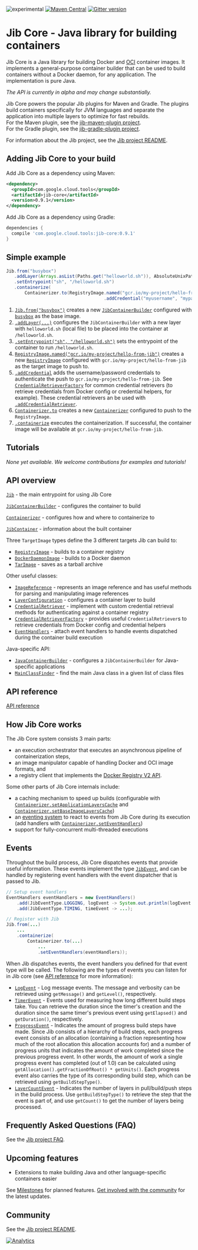 ![experimental](https://img.shields.io/badge/stability-experimental-red.svg)
[![Maven Central](https://maven-badges.herokuapp.com/maven-central/com.google.cloud.tools/jib-core/badge.svg)](https://maven-badges.herokuapp.com/maven-central/com.google.cloud.tools/jib-core)
[![Gitter version](https://img.shields.io/gitter/room/gitterHQ/gitter.svg)](https://gitter.im/google/jib)

# Jib Core - Java library for building containers

Jib Core is a Java library for building Docker and [OCI](https://github.com/opencontainers/image-spec) container images. It implements a general-purpose container builder that can be used to build containers without a Docker daemon, for any application. The implementation is pure Java.

*The API is currently in alpha and may change substantially.*

Jib Core powers the popular Jib plugins for Maven and Gradle. The plugins build containers specifically for JVM languages and separate the application into multiple layers to optimize for fast rebuilds.\
For the Maven plugin, see the [jib-maven-plugin project](../jib-maven-plugin).\
For the Gradle plugin, see the [jib-gradle-plugin project](../jib-gradle-plugin).

For information about the Jib project, see the [Jib project README](../README.md).

## Adding Jib Core to your build

Add Jib Core as a dependency using Maven:

```xml
<dependency>
  <groupId>com.google.cloud.tools</groupId>
  <artifactId>jib-core</artifactId>
  <version>0.9.1</version>
</dependency>
```

Add Jib Core as a dependency using Gradle:

```groovy
dependencies {
  compile 'com.google.cloud.tools:jib-core:0.9.1'
}
```

## Simple example

```java
Jib.from("busybox")
   .addLayer(Arrays.asList(Paths.get("helloworld.sh")), AbsoluteUnixPath.get("/")) 
   .setEntrypoint("sh", "/helloworld.sh")
   .containerize(
       Containerizer.to(RegistryImage.named("gcr.io/my-project/hello-from-jib")
                                     .addCredential("myusername", "mypassword")));
```

1. [`Jib.from("busybox")`](http://www.javadoc.io/page/com.google.cloud.tools/jib-core/latest/com/google/cloud/tools/jib/api/Jib.html#from-java.lang.String-) creates a new [`JibContainerBuilder`](http://www.javadoc.io/page/com.google.cloud.tools/jib-core/0.1.0/com/google/cloud/tools/jib/api/JibContainerBuilder.html) configured with [`busybox`](https://hub.docker.com/_/busybox/) as the base image.
1. [`.addLayer(...)`](http://www.javadoc.io/page/com.google.cloud.tools/jib-core/latest/com/google/cloud/tools/jib/api/JibContainerBuilder.html#addLayer-java.util.List-com.google.cloud.tools.jib.filesystem.AbsoluteUnixPath-) configures the `JibContainerBuilder` with a new layer with `helloworld.sh` (local file) to be placed into the container at `/helloworld.sh`.
1. [`.setEntrypoint("sh", "/helloworld.sh")`](http://www.javadoc.io/page/com.google.cloud.tools/jib-core/latest/com/google/cloud/tools/jib/api/JibContainerBuilder.html#setEntrypoint-java.lang.String...-) sets the entrypoint of the container to run `/helloworld.sh`.
1. [`RegistryImage.named("gcr.io/my-project/hello-from-jib")`](http://www.javadoc.io/page/com.google.cloud.tools/jib-core/latest/com/google/cloud/tools/jib/api/RegistryImage.html#named-java.lang.String-) creates a new [`RegistryImage`](http://www.javadoc.io/page/com.google.cloud.tools/jib-core/latest/com/google/cloud/tools/jib/api/RegistryImage.html) configured with `gcr.io/my-project/hello-from-jib` as the target image to push to.
1. [`.addCredential`](http://www.javadoc.io/page/com.google.cloud.tools/jib-core/latest/com/google/cloud/tools/jib/api/RegistryImage.html#addCredential-java.lang.String-java.lang.String-) adds the username/password credentials to authenticate the push to `gcr.io/my-project/hello-from-jib`. See [`CredentialRetrieverFactory`](http://www.javadoc.io/page/com.google.cloud.tools/jib-core/latest/com/google/cloud/tools/jib/frontend/CredentialRetrieverFactory.html) for common credential retrievers (to retrieve credentials from Docker config or credential helpers, for example). These credential retrievers an be used with [`.addCredentialRetriever`](http://www.javadoc.io/page/com.google.cloud.tools/jib-core/latest/com/google/cloud/tools/jib/api/RegistryImage.html#addCredentialRetriever-com.google.cloud.tools.jib.configuration.credentials.CredentialRetriever-).
1. [`Containerizer.to`](http://www.javadoc.io/page/com.google.cloud.tools/jib-core/latest/com/google/cloud/tools/jib/api/Containerizer.html#to-com.google.cloud.tools.jib.api.RegistryImage-) creates a new [`Containerizer`](http://www.javadoc.io/page/com.google.cloud.tools/jib-core/latest/com/google/cloud/tools/jib/api/Containerizer.html) configured to push to the `RegistryImage`.
1. [`.containerize`](http://www.javadoc.io/page/com.google.cloud.tools/jib-core/latest/com/google/cloud/tools/jib/api/JibContainerBuilder.html#containerize-com.google.cloud.tools.jib.api.Containerizer-) executes the containerization. If successful, the container image will be available at `gcr.io/my-project/hello-from-jib`.

## Tutorials

*None yet available. We welcome contributions for examples and tutorials!*

## API overview

[`Jib`](http://www.javadoc.io/page/com.google.cloud.tools/jib-core/latest/com/google/cloud/tools/jib/api/Jib.html) - the main entrypoint for using Jib Core

[`JibContainerBuilder`](http://www.javadoc.io/page/com.google.cloud.tools/jib-core/latest/com/google/cloud/tools/jib/api/JibContainerBuilder.html) - configures the container to build

[`Containerizer`](http://www.javadoc.io/page/com.google.cloud.tools/jib-core/latest/com/google/cloud/tools/jib/api/Containerizer.html) - configures how and where to containerize to

[`JibContainer`](http://www.javadoc.io/page/com.google.cloud.tools/jib-core/latest/com/google/cloud/tools/jib/api/JibContainer.html) - information about the built container

Three `TargetImage` types define the 3 different targets Jib can build to:
- [`RegistryImage`](http://www.javadoc.io/page/com.google.cloud.tools/jib-core/latest/com/google/cloud/tools/jib/api/RegistryImage.html) - builds to a container registry
- [`DockerDaemonImage`](http://www.javadoc.io/page/com.google.cloud.tools/jib-core/latest/com/google/cloud/tools/jib/api/DockerDaemonImage.html) - builds to a Docker daemon
- [`TarImage`](http://www.javadoc.io/page/com.google.cloud.tools/jib-core/latest/com/google/cloud/tools/jib/api/TarImage.html) - saves as a tarball archive

Other useful classes:
- [`ImageReference`](http://www.javadoc.io/page/com.google.cloud.tools/jib-core/latest/com/google/cloud/tools/jib/image/ImageReference.html) - represents an image reference and has useful methods for parsing and manipulating image references
- [`LayerConfiguration`](http://www.javadoc.io/page/com.google.cloud.tools/jib-core/latest/com/google/cloud/tools/jib/configuration/LayerConfiguration.html) - configures a container layer to build
- [`CredentialRetriever`](http://www.javadoc.io/page/com.google.cloud.tools/jib-core/latest/com/google/cloud/tools/jib/configuration/credentials/CredentialRetriever.html) - implement with custom credential retrieval methods for authenticating against a container registry
- [`CredentialRetrieverFactory`](http://www.javadoc.io/page/com.google.cloud.tools/jib-core/latest/com/google/cloud/tools/jib/frontend/CredentialRetrieverFactory.html) - provides useful `CredentialRetriever`s to retrieve credentials from Docker config and credential helpers
- [`EventHandlers`](http://www.javadoc.io/page/com.google.cloud.tools/jib-core/latest/com/google/cloud/tools/jib/event/EventHandlers.html) - attach event handlers to handle events dispatched during the container build execution

Java-specific API:
- [`JavaContainerBuilder`](http://www.javadoc.io/page/com.google.cloud.tools/jib-core/latest/com/google/cloud/tools/jib/api/JavaContainerBuilder.html) - configures a `JibContainerBuilder` for Java-specific applications
- [`MainClassFinder`](http://www.javadoc.io/page/com.google.cloud.tools/jib-core/latest/com/google/cloud/tools/jib/frontend/MainClassFinder.html) - find the main Java class in a given list of class files

## API reference

[API reference](http://www.javadoc.io/page/com.google.cloud.tools/jib-core/latest/com/google/cloud/tools/jib/api/package-summary.html)

## How Jib Core works

The Jib Core system consists 3 main parts:

- an execution orchestrator that executes an asynchronous pipeline of containerization steps,
- an image manipulator capable of handling Docker and OCI image formats, and
- a registry client that implements the [Docker Registry V2 API](https://docs.docker.com/registry/spec/api/).

Some other parts of Jib Core internals include:

- a caching mechanism to speed up builds (configurable with [`Containerizer.setApplicationLayersCache`](http://www.javadoc.io/page/com.google.cloud.tools/jib-core/latest/com/google/cloud/tools/jib/api/Containerizer.html#setApplicationLayersCache-java.nio.file.Path-) and [`Containerizer.setBaseImageLayersCache`](http://www.javadoc.io/page/com.google.cloud.tools/jib-core/latest/com/google/cloud/tools/jib/api/Containerizer.html#setBaseImageLayersCache-java.nio.file.Path-))
- an [eventing system](#events) to react to events from Jib Core during its execution (add handlers with [`Containerizer.setEventHandlers`](http://www.javadoc.io/page/com.google.cloud.tools/jib-core/latest/com/google/cloud/tools/jib/api/Containerizer.html#setEventHandlers-com.google.cloud.tools.jib.event.EventHandlers-))
- support for fully-concurrent multi-threaded executions

## Events

Throughout the build process, Jib Core dispatches events that provide useful information. These events implement the type [`JibEvent`](http://www.javadoc.io/page/com.google.cloud.tools/jib-core/latest/com/google/cloud/tools/jib/event/JibEvent.html), and can be handled by registering event handlers with the event dispatcher that is passed to Jib.

```java
// Setup event handlers
EventHandlers eventHandlers = new EventHandlers()
    .add(JibEventType.LOGGING, logEvent -> System.out.println(logEvent.getLevel() + ": " + logEvent.getMessage()))
    .add(JibEventType.TIMING, timeEvent -> ...);

// Register with Jib
Jib.from(...)
    ...
    .containerize(
        Containerizer.to(...)
            ...
            .setEventHandlers(eventHandlers));
```

When Jib dispatches events, the event handlers you defined for that event type will be called. The following are the types of events you can listen for in Jib core (see [API reference](http://www.javadoc.io/page/com.google.cloud.tools/jib-core/latest/com/google/cloud/tools/jib/api/package-summary.html) for more information):

- [`LogEvent`](http://www.javadoc.io/page/com.google.cloud.tools/jib-core/latest/com/google/cloud/tools/jib/event/events/LogEvent.html) - Log message events. The message and verbosity can be retrieved using `getMessage()` and `getLevel()`, respectively.
- [`TimerEvent`](http://www.javadoc.io/page/com.google.cloud.tools/jib-core/latest/com/google/cloud/tools/jib/event/events/TimerEvent.html) - Events used for measuring how long different build steps take. You can retrieve the duration since the timer's creation and the duration since the same timer's previous event using `getElapsed()` and `getDuration()`, respectively.
- [`ProgressEvent`](http://www.javadoc.io/page/com.google.cloud.tools/jib-core/latest/com/google/cloud/tools/jib/event/events/ProgressEvent.html) - Indicates the amount of progress build steps have made. Since Jib consists of a hierarchy of build steps, each progress event consists of an allocation (containing a fraction representing how much of the root allocation this allocation accounts for) and a number of progress units that indicates the amount of work completed since the previous progress event. In other words, the amount of work a single progress event has completed (out of 1.0) can be calculated using `getAllocation().getFractionOfRoot() * getUnits()`. Each progress event also carries the type of its corresponding build step, which can be retrieved using `getBuildStepType()`.
- [`LayerCountEvent`](http://www.javadoc.io/page/com.google.cloud.tools/jib-core/latest/com/google/cloud/tools/jib/event/events/LayerCountEvent.html) - Indicates the number of layers in pull/build/push steps in the build process. Use `getBuildStepType()` to retrieve the step that the event is part of, and use `getCount()` to get the number of layers being processed.

## Frequently Asked Questions (FAQ)

See the [Jib project FAQ](../docs/faq.md).

## Upcoming features

- Extensions to make building Java and other language-specific containers easier

See [Milestones](https://github.com/GoogleContainerTools/jib/milestones) for planned features. [Get involved with the community](https://github.com/GoogleContainerTools/jib/tree/master#get-involved-with-the-community) for the latest updates.

## Community

See the [Jib project README](/../../#community).

[![Analytics](https://cloud-tools-for-java-metrics.appspot.com/UA-121724379-2/jib-core)](https://github.com/igrigorik/ga-beacon)
